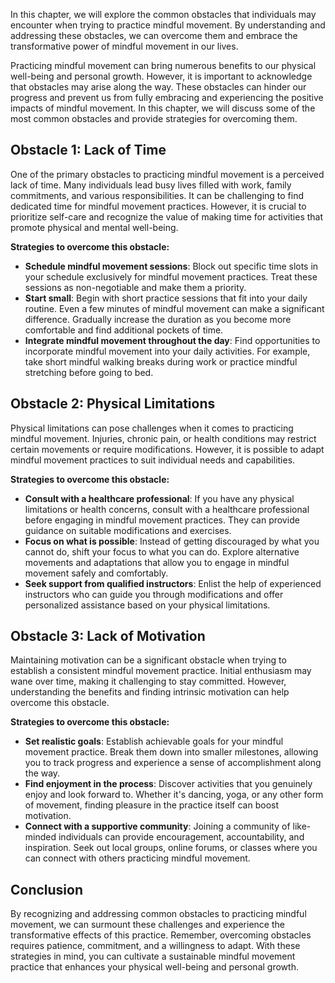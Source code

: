 
In this chapter, we will explore the common obstacles that individuals may encounter when trying to practice mindful movement. By understanding and addressing these obstacles, we can overcome them and embrace the transformative power of mindful movement in our lives.

Practicing mindful movement can bring numerous benefits to our physical well-being and personal growth. However, it is important to acknowledge that obstacles may arise along the way. These obstacles can hinder our progress and prevent us from fully embracing and experiencing the positive impacts of mindful movement. In this chapter, we will discuss some of the most common obstacles and provide strategies for overcoming them.

Obstacle 1: Lack of Time
------------------------

One of the primary obstacles to practicing mindful movement is a perceived lack of time. Many individuals lead busy lives filled with work, family commitments, and various responsibilities. It can be challenging to find dedicated time for mindful movement practices. However, it is crucial to prioritize self-care and recognize the value of making time for activities that promote physical and mental well-being.

**Strategies to overcome this obstacle:**

* **Schedule mindful movement sessions**: Block out specific time slots in your schedule exclusively for mindful movement practices. Treat these sessions as non-negotiable and make them a priority.
* **Start small**: Begin with short practice sessions that fit into your daily routine. Even a few minutes of mindful movement can make a significant difference. Gradually increase the duration as you become more comfortable and find additional pockets of time.
* **Integrate mindful movement throughout the day**: Find opportunities to incorporate mindful movement into your daily activities. For example, take short mindful walking breaks during work or practice mindful stretching before going to bed.

Obstacle 2: Physical Limitations
--------------------------------

Physical limitations can pose challenges when it comes to practicing mindful movement. Injuries, chronic pain, or health conditions may restrict certain movements or require modifications. However, it is possible to adapt mindful movement practices to suit individual needs and capabilities.

**Strategies to overcome this obstacle:**

* **Consult with a healthcare professional**: If you have any physical limitations or health concerns, consult with a healthcare professional before engaging in mindful movement practices. They can provide guidance on suitable modifications and exercises.
* **Focus on what is possible**: Instead of getting discouraged by what you cannot do, shift your focus to what you can do. Explore alternative movements and adaptations that allow you to engage in mindful movement safely and comfortably.
* **Seek support from qualified instructors**: Enlist the help of experienced instructors who can guide you through modifications and offer personalized assistance based on your physical limitations.

Obstacle 3: Lack of Motivation
------------------------------

Maintaining motivation can be a significant obstacle when trying to establish a consistent mindful movement practice. Initial enthusiasm may wane over time, making it challenging to stay committed. However, understanding the benefits and finding intrinsic motivation can help overcome this obstacle.

**Strategies to overcome this obstacle:**

* **Set realistic goals**: Establish achievable goals for your mindful movement practice. Break them down into smaller milestones, allowing you to track progress and experience a sense of accomplishment along the way.
* **Find enjoyment in the process**: Discover activities that you genuinely enjoy and look forward to. Whether it's dancing, yoga, or any other form of movement, finding pleasure in the practice itself can boost motivation.
* **Connect with a supportive community**: Joining a community of like-minded individuals can provide encouragement, accountability, and inspiration. Seek out local groups, online forums, or classes where you can connect with others practicing mindful movement.

Conclusion
----------

By recognizing and addressing common obstacles to practicing mindful movement, we can surmount these challenges and experience the transformative effects of this practice. Remember, overcoming obstacles requires patience, commitment, and a willingness to adapt. With these strategies in mind, you can cultivate a sustainable mindful movement practice that enhances your physical well-being and personal growth.
